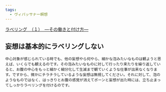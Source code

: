 ```yaml
---
tags:
  - ヴィパッサナー瞑想
---
```

[ラベリング　（１）　―その働きと付け方―](https://www.satisati.jp/category13/category18/entry113.html)

## 妄想は基本的にラベリングしない

```
中心対象が感じられている時でも、他の妄想やら何やら、細かな泡みたいなものは観ようと思えば、いくらでも観えるのです。その泡みたいなものに対して行ったり来たりを繰り返していると、お腹の中心をもっと細かく細分化して生滅まで観ていくような仕事が出来なくなります。ですから、微かにチラチラしているような妄想は無視してください。それに対して、泡のようなものではなく、はっきりとお腹の感覚が消えてポーンと妄想が出た時には、立ち止まってしっかりラベリングを付けるのです。
```

